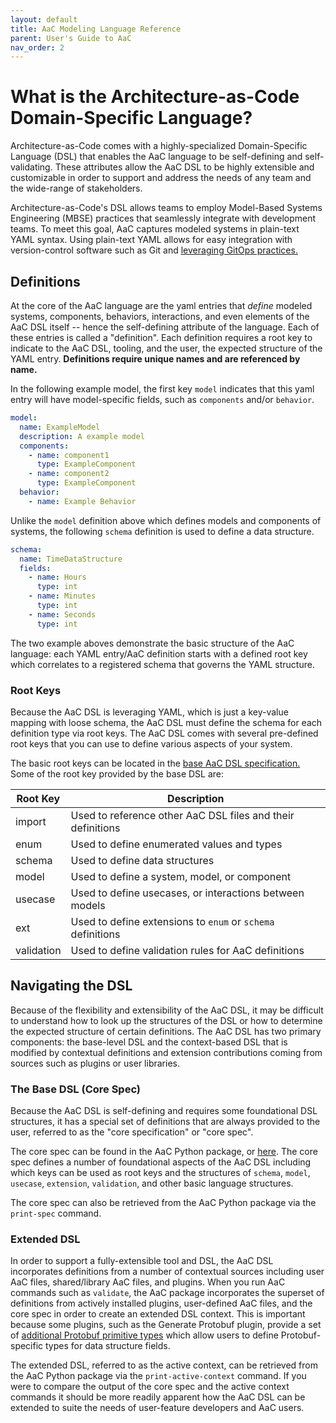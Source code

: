 ```yaml
---
layout: default
title: AaC Modeling Language Reference
parent: User's Guide to AaC
nav_order: 2
---
```


# What is the Architecture-as-Code Domain-Specific Language?
Architecture-as-Code comes with a highly-specialized Domain-Specific Language (DSL) that enables the AaC language to be self-defining and self-validating. These attributes allow the AaC DSL to be highly extensible and customizable in order to support and address the needs of any team and the wide-range of stakeholders.

Architecture-as-Code's DSL allows teams to employ Model-Based Systems Engineering (MBSE) practices that seamlessly integrate with development teams. To meet this goal, AaC captures modeled systems in plain-text YAML syntax. Using plain-text YAML allows for easy integration with version-control software such as Git and [leveraging GitOps practices.](./aac_gitops)

## Definitions
At the core of the AaC language are the yaml entries that _define_ modeled systems, components, behaviors, interactions, and even elements of the AaC DSL itself -- hence the self-defining attribute of the language. Each of these entries is called a "definition". Each definition requires a root key to indicate to the AaC DSL, tooling, and the user, the expected structure of the YAML entry. **Definitions require unique names and are referenced by name.**

In the following example model, the first key `model` indicates that this yaml entry will have model-specific fields, such as `components` and/or `behavior`.
```yaml
model:
  name: ExampleModel
  description: A example model
  components:
    - name: component1
      type: ExampleComponent
    - name: component2
      type: ExampleComponent
  behavior:
    - name: Example Behavior
```

Unlike the `model` definition above which defines models and components of systems, the following `schema` definition is used to define a data structure.
```yaml
schema:
  name: TimeDataStructure
  fields:
    - name: Hours
      type: int
    - name: Minutes
      type: int
    - name: Seconds
      type: int
```

The two example aboves demonstrate the basic structure of the AaC language: each YAML entry/AaC definition starts with a defined root key which correlates to a registered schema that governs the YAML structure.

### Root Keys
Because the AaC DSL is leveraging YAML, which is just a key-value mapping with loose schema, the AaC DSL must define the schema for each definition type via root keys. The AaC DSL comes with several pre-defined root keys that you can use to define various aspects of your system.

The basic root keys can be located in the [base AaC DSL specification.](https://github.com/jondavid-black/AaC/blob/bbe61782720d5958e2794308d7fe397fc6398bd3/python/src/aac/spec/spec.yaml#L2-L67) Some of the root key provided by the base DSL are:

| Root Key | Description |
|----------|-------------|
| import | Used to reference other AaC DSL files and their definitions |
| enum | Used to define enumerated values and types |
| schema | Used to define data structures |
| model | Used to define a system, model, or component |
| usecase | Used to define usecases, or interactions between models |
| ext | Used to define extensions to `enum` or `schema` definitions |
| validation | Used to define validation rules for AaC definitions |


## Navigating the DSL
Because of the flexibility and extensibility of the AaC DSL, it may be difficult to understand how to look up the structures of the DSL or how to determine the expected structure of certain definitions. The AaC DSL has two primary components: the base-level DSL and the context-based DSL that is modified by contextual definitions and extension contributions coming from sources such as plugins or user libraries.

### The Base DSL (Core Spec)
Because the AaC DSL is self-defining and requires some foundational DSL structures, it has a special set of definitions that are always provided to the user, referred to as the "core specification" or "core spec".

The core spec can be found in the AaC Python package, or [here](https://github.com/jondavid-black/AaC/blob/main/python/src/aac/spec/spec.yaml).  The core spec defines a number of foundational aspects of the AaC DSL including which keys can be used as root keys and the structures of `schema`, `model`, `usecase`, `extension`, `validation`, and other basic language structures.

The core spec can also be retrieved from the AaC Python package via the `print-spec` command.

### Extended DSL
In order to support a fully-extensible tool and DSL, the AaC DSL incorporates definitions from a number of contextual sources including user AaC files, shared/library AaC files, and plugins. When you run AaC commands such as `validate`, the AaC package incorporates the superset of definitions from actively installed plugins, user-defined AaC files, and the core spec in order to create an extended DSL context. This is important because some plugins, such as the Generate Protobuf plugin, provide a set of [additional Protobuf primitive types](https://github.com/jondavid-black/AaC/blob/bbe61782720d5958e2794308d7fe397fc6398bd3/python/src/aac/plugins/gen_protobuf/gen_protobuf.yaml#L26-L43) which allow users to define Protobuf-specific types for data structure fields.

The extended DSL, referred to as the active context, can be retrieved from the AaC Python package via the `print-active-context` command. If you were to compare the output of the core spec and the active context commands it should be more readily apparent how the AaC DSL can be extended to suite the needs of user-feature developers and AaC users.
